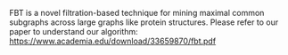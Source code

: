 FBT is a novel filtration-based technique for mining maximal common subgraphs across large graphs like protein structures. Please refer to our paper to understand our algorithm: https://www.academia.edu/download/33659870/fbt.pdf

